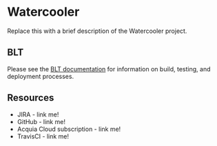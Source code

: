 # Watercooler

Replace this with a brief description of the Watercooler project.

## BLT

Please see the [BLT documentation](blt.readthedocs.io/en/latest) for information on build, testing, and deployment processes.

## Resources

* JIRA - link me!
* GitHub - link me!
* Acquia Cloud subscription - link me!
* TravisCI - link me!
